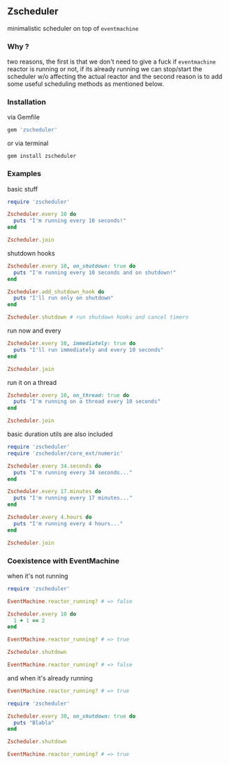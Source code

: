 ## Zscheduler 
minimalistic scheduler on top of `eventmachine`

### Why ?
two reasons, the first is that we don't need to give a fuck if `eventmachine`
reactor is running or not, if its already running we can stop/start the scheduler
w/o affecting the actual reactor and the second reason is to add some useful
scheduling methods as mentioned below.

### Installation
via Gemfile

```ruby
gem 'zscheduler'
```

or via terminal
```
gem install zscheduler
```

### Examples

basic stuff

```ruby
require 'zscheduler'

Zscheduler.every 10 do
  puts "I'm running every 10 seconds!"
end

Zscheduler.join
```

shutdown hooks

```ruby
Zscheduler.every 10, on_shutdown: true do
  puts "I'm running every 10 seconds and on shutdown!"
end

Zscheduler.add_shutdown_hook do
  puts "I'll run only on shutdown"
end

Zscheduler.shutdown # run shutdown hooks and cancel timers
```

run now and every
```ruby
Zscheduler.every 10, immediately: true do
  puts "I'll run immediately and every 10 seconds"
end

Zscheduler.join
```

run it on a thread

```ruby
Zscheduler.every 10, on_thread: true do
  puts "I'm running on a thread every 10 seconds"
end

Zscheduler.join
```
basic duration utils are also included

```ruby
require 'zscheduler'
require 'zscheduler/core_ext/numeric'

Zscheduler.every 34.seconds do
  puts "I'm running every 34 seconds..."
end

Zscheduler.every 17.minutes do
  puts "I'm running every 17 minutes..."
end

Zscheduler.every 4.hours do
  puts "I'm running every 4 hours..."
end

Zscheduler.join
```

### Coexistence with EventMachine
when it's not running
```ruby
require 'zscheduler'

EventMachine.reactor_running? # => false

Zscheduler.every 10 do
  1 + 1 == 2
end

EventMachine.reactor_running? # => true

Zscheduler.shutdown

EventMachine.reactor_running? # => false
```
and when it's already running

```ruby
EventMachine.reactor_running? # => true

require 'zscheduler'

Zscheduler.every 30, on_shutdown: true do
  puts "Blabla"
end

Zscheduler.shutdown 

EventMachine.reactor_running? # => true
```

